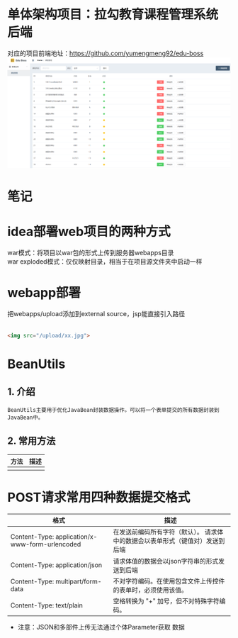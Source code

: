 # 单体架构项目：拉勾教育课程管理系统 后端
对应的项目前端地址：https://github.com/yumengmeng92/edu-boss
![alt 拉勾教育课程管理系统](images/拉勾教育课程管理系统.PNG "拉勾教育课程管理系统")



# 笔记
# idea部署web项目的两种方式

war模式：将项目以war包的形式上传到服务器webapps目录  
war exploded模式：仅仅映射目录，相当于在项目源文件夹中启动一样


# webapp部署

把webapps/upload添加到external source，jsp能直接引入路径
```html

<img src="/upload/xx.jpg">

```

# BeanUtils

## 1. 介绍
    BeanUtils主要用于优化JavaBean封装数据操作。可以将一个表单提交的所有数据封装到JavaBean中。
    
## 2. 常用方法

| 方法 | 描述 |
| --- | --- |
| | |

# POST请求常用四种数据提交格式

| 格式 | 描述 |
| --- | --- |
| Content-Type: application/x-www-form-urlencoded | 在发送前编码所有字符（默认）。 请求体中的数据会以表单形式（键值对）发送到后端 |
| Content-Type: application/json | 请求体值的数据会以json字符串的形式发送到后端 |
| Content-Type: multipart/form-data | 不对字符编码。在使用包含文件上传控件的表单时，必须使用该值。 |
| Content-Type: text/plain | 空格转换为 "+" 加号，但不对特殊字符编码。 |

* 注意：JSON和多部件上传无法通过个体Parameter获取  数据